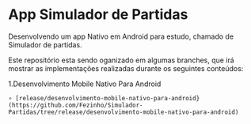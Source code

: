 # App Simulador de Partidas

Desenvolvendo um app Nativo em Android para estudo, chamado de Simulador de partidas.

Este repositório esta sendo oganizado em algumas branches, que irá mostrar as implementações realizadas durante os seguintes conteúdos:


1.Desenvolvimento Mobile Nativo Para Android

    ∘ [release/desenvolvimento-mobile-nativo-para-android}(https://github.com/Fezinho/Simulador-Partidas/tree/release/desenvolvimento-mobile-nativo-para-android)
